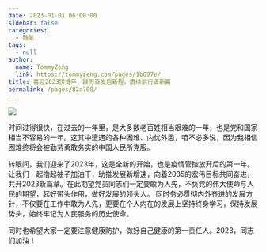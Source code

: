 ```yaml
---
date: 2023-01-01 06:00:00
sidebar: false
categories: 
  - 随笔
tags: 
  - null
author: 
  name: TommyZeng
  link: https://tommyzeng.com/pages/1b697e/
title: 喜迎2023拼搏年，踔厉奋发启新程，赓续前行谱新篇
permalink: /pages/82a700/
---
```

![](https://cdn.jsdelivr.net/gh/TommyZeng777/picgo/img/202301040851320.jfif)<!-- more -->


时间过得很快，在过去的一年里，是大多数老百姓相当艰难的一年，也是党和国家相当不容易的一年。这其中遭遇的各种困难、内忧外患，咱不必多说，因为我相信困难终将会被勤劳勇敢务实的中国人民所克服。

转眼间，我们迎来了2023年，这是全新的开始，也是疫情管控放开后的第一年。让我们一起撸起袖子加油干，助推发展新增速，向着2035的宏伟目标共同奋进，共开2023新篇章。在此期望党员同志们一定要敢为人先，不负党的伟大使命与人民的期望，起好带头作用，做好发展的领头人。
同时务必贯彻内外齐进的发展方针，不仅要在工作中敢为人先，更要在个人内在的发展上坚持终身学习，保持发展势头，始终牢记为人民服务的历史使命。

同时也希望大家一定要注意健康防护，做好自己健康的第一责任人。2023，同志们加油！


